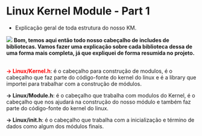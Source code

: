 # Linux Kernel Module - Part 1

  - Explicação geral de toda estrutura do nosso KM.

  <img src="https://imgur.com/EOm0gAs.png">
    <b>Bom, temos aqui então todo nosso cabeçalho de includes de bibliotecas. Vamos fazer uma explicação sobre cada biblioteca dessa de uma forma mais completa,
    já que expliquei de forma resumida no projeto.</b>
<br>
<br>
    
<b style="color:red;">-> Linux/Kernel.h</b>: é o cabeçalho para construção de modulos, é o cabeçalho que faz parte do código-fonte do kernel do linux e é a library que importei para trabalhar com a construção de módulos.

<b>-> Linux/Module.h</b>: é o cabeçalho que trabalha com modulos do Kernel, é o cabeçalho que nos ajudará na construção do nosso módulo e também faz parte do código-fonte do kernel do linux.

<b>-> Linux/init.h</b>: é o cabeçalho que trabalha com a inicialização e término de dados como algum dos módulos finais.

